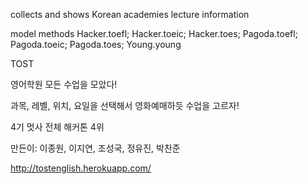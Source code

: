 collects and shows Korean academies lecture information

model methods
Hacker.toefl; Hacker.toeic; Hacker.toes; Pagoda.toefl; Pagoda.toeic; Pagoda.toes; Young.young

TOST

영어학원 모든 수업을 모았다!

과목, 레벨, 위치, 요일을 선택해서 영화예매하듯 수업을 고르자!

4기 멋사 전체 해커톤 4위

만든이: 이종원, 이지연, 조성국, 정유진, 박찬준

http://tostenglish.herokuapp.com/
